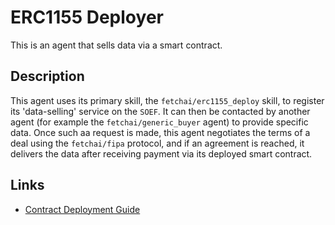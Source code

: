 # ERC1155 Deployer

This is an agent that sells data via a smart contract.

## Description

This agent uses its primary skill, the `fetchai/erc1155_deploy` skill, to register its 'data-selling' service on the `SOEF`. It can then be contacted by another agent (for example the `fetchai/generic_buyer` agent) to provide specific data. Once such aa request is made, this agent negotiates the terms of a deal using the `fetchai/fipa` protocol, and if an agreement is reached, it delivers the data after receiving payment via its deployed smart contract.

## Links

* <a href="https://docs.fetch.ai/aea/erc1155-skills/" target="_blank">Contract Deployment Guide</a>
